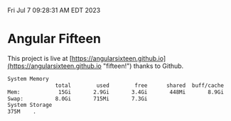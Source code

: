 Fri Jul  7 09:28:31 AM EDT 2023

# Angular Fifteen


This project is live at [https://angularsixteen.github.io](https://angularsixteen.github.io "fifteen!") thanks to Github.

```bash
System Memory
               total        used        free      shared  buff/cache   available
Mem:            15Gi       2.9Gi       3.4Gi       448Mi       8.9Gi        11Gi
Swap:          8.0Gi       715Mi       7.3Gi
System Storage
375M	.
